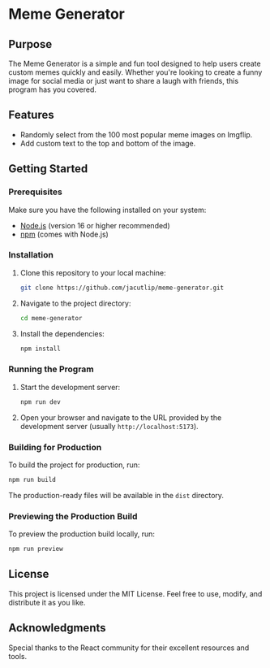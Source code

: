 # Meme Generator

## Purpose
The Meme Generator is a simple and fun tool designed to help users create custom memes quickly and easily. Whether you're looking to create a funny image for social media or just want to share a laugh with friends, this program has you covered.

## Features
- Randomly select from the 100 most popular meme images on Imgflip.
- Add custom text to the top and bottom of the image.

## Getting Started

### Prerequisites

Make sure you have the following installed on your system:

- [Node.js](https://nodejs.org/) (version 16 or higher recommended)
- [npm](https://www.npmjs.com/) (comes with Node.js)

### Installation

1. Clone this repository to your local machine:
   ```bash
   git clone https://github.com/jacutlip/meme-generator.git
   ```
2. Navigate to the project directory:
   ```bash
   cd meme-generator
   ```
3. Install the dependencies:
   ```bash
   npm install
   ```

### Running the Program

1. Start the development server:
   ```bash
   npm run dev
   ```
2. Open your browser and navigate to the URL provided by the development server (usually `http://localhost:5173`).

### Building for Production

To build the project for production, run:
```bash
npm run build
```
The production-ready files will be available in the `dist` directory.

### Previewing the Production Build

To preview the production build locally, run:
```bash
npm run preview
```

## License

This project is licensed under the MIT License. Feel free to use, modify, and distribute it as you like.

## Acknowledgments

Special thanks to the React community for their excellent resources and tools.